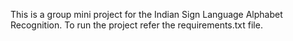 This is a group mini project for the Indian Sign Language Alphabet Recognition.
To run the project refer the requirements.txt file.
